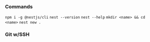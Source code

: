 ### Commands

`npm i -g @nestjs/cli`
`nest --version`
`nest --help`
`mkdir <name> && cd <name>`
`nest new .`


### Git w/SSH


